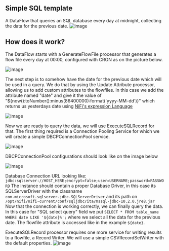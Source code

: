## Simple SQL template
A DataFlow that queries an SQL database every day at midnight, collecting the data for the previous date.
![image](https://user-images.githubusercontent.com/90190347/189132848-668f3b80-370a-4fd5-b9d4-8cc3d027ac45.png)

## How does it work?
The DataFlow starts with a GenerateFlowFile processor that generates a flow file every day at 00:00, configured with CRON as on the picture below.

![image](https://user-images.githubusercontent.com/90190347/189133152-ffb26be6-27c5-4e29-a0ee-a9ffefc2fde1.png)

The next step is to somehow have the date for the previous date which will be used in a query. We do that by using the Update Attribute processor, allowing us to add custom attributes to the flowfiles. In this case we add the attribute named "date" and give it the value of "${now():toNumber():minus(86400000):format('yyyy-MM-dd')}" 
which returns us yesterdays date using [NiFi's expression Language](https://nifi.apache.org/docs/nifi-docs/html/expression-language-guide.html)

![image](https://user-images.githubusercontent.com/90190347/189134455-e07c5460-ddc8-429f-88e3-dbab77e44d3a.png)

Now we are ready to query the data, we will use ExecuteSQLRecord for that. The first thing required is a Connection Pooling Service for which we will create a simple DBCPConnectionPool service. 

![image](https://user-images.githubusercontent.com/90190347/189134928-848ed5cc-a742-4e67-8fea-5e2d8bef7e46.png)

DBCPConnectionPool configurations should look like on the image below

![image](https://user-images.githubusercontent.com/90190347/189135428-46b271c2-5549-4091-96a1-a2bdad9980aa.png)

Database Connection URL looking like: ```jdbc:sqlserver://HOST_HERE;encrypt=false;user=USERNAME;password=PASSWORD```
The instance should contain a proper Database Driver, in this case its SQLServerDriver with the classname ```com.microsoft.sqlserver.jdbc.SQLServerDriver``` and its path on ```/opt/nifi/nifi-current/conf/sqljdbc/ita/mssql-jdbc-10.2.0.jre8.jar```
Now that the connection is working correctly, we can finally query the data. In this case for "SQL select query" field we put ```SELECT * FROM table_name
WHERE date LIKE '${date}%';``` where we select all the data for the previous date. The flowfile attribute is accessed like in the example ```${date}```.

ExecuteSQLRecord processor requires one more service for writing results to a flowfile, a Record Writer. We will use a simple CSVRecordSetWriter with the default properties. 
![image](https://user-images.githubusercontent.com/90190347/189137402-50e5e806-6bac-413f-bd43-cec2b1d1103b.png)


